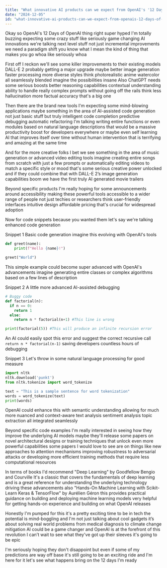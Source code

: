```yaml
---
title: "What innovative AI products can we expect from OpenAI's '12 Days of OpenAI' announcements?"
date: "2024-12-05"
id: "what-innovative-ai-products-can-we-expect-from-openais-12-days-of-openai-announcements"
---
```


Okay so OpenAI's 12 Days of OpenAI thing right  super hyped I'm totally buzzing  expecting some crazy stuff  like seriously game changing AI innovations  we're talking next level stuff  not just incremental improvements  we need a paradigm shift you know what I mean  the kind of thing that makes you go whoa  like seriously whoa


First off  I reckon we'll see some killer improvements to their existing models  DALL-E 2 probably getting a major upgrade  maybe better image generation  faster processing  more diverse styles  think photorealistic  anime  watercolor  all seamlessly blended  imagine the possibilities  insane  Also ChatGPT  needs some serious boosts  better reasoning capabilities  contextual understanding   ability to handle really complex prompts without going off the rails   think less hallucination more factual accuracy  that's a big one


Then there are the brand new tools  I'm expecting some mind-blowing applications  maybe something in the area of AI-assisted code generation  not just basic stuff  but truly intelligent code completion  predictive debugging  automatic refactoring  I'm talking writing entire functions or even modules based on natural language descriptions  that would be a massive productivity boost for developers everywhere  or maybe even self learning AI  that improves itself over time without human intervention  that is terrifying and amazing at the same time


And for the more creative folks  I bet we see something in the area of music generation  or advanced video editing tools  imagine creating entire songs from scratch with just a few prompts  or automatically editing videos to match a specific style or mood  that's some serious creative power unlocked  and if they could combine that with DALL-E 2’s image generation capabilities  boom  we have the first truly AI generated movie trailers


Beyond specific products  I'm really hoping for some announcements around accessibility  making these powerful tools accessible to a wider range of people  not just techies or researchers  think user-friendly interfaces  intuitive design  affordable pricing  that's crucial for widespread adoption


Now for code snippets because you wanted them  let's say we're talking enhanced code generation


Snippet 1 Basic code generation  imagine this evolving with OpenAI's tools


```python
def greet(name):
    print(f"Hello {name}!")

greet("World")
```

This simple example could become super advanced with OpenAI's advancements  imagine generating entire classes or complex algorithms based on a few lines of description


Snippet 2  A little more advanced  AI-assisted debugging


```python
# Buggy code
def factorial(n):
  if n == 0:
    return 1
  else:
    return n * factorial(n+1) #This line is wrong

print(factorial(5)) #This will produce an infinite recursion error
```

An AI could easily spot this error and suggest the correct recursive call `return n * factorial(n-1)`  saving developers countless hours of debugging


Snippet 3  Let's throw in some natural language processing for good measure


```python
import nltk
nltk.download('punkt')
from nltk.tokenize import word_tokenize

text = "This is a sample sentence for word tokenization"
words = word_tokenize(text)
print(words)
```

OpenAI could enhance this with semantic understanding  allowing for much more nuanced and context-aware text analysis  sentiment analysis  topic extraction  all integrated seamlessly


Beyond specific code examples  I'm really interested in seeing how they improve the underlying AI models  maybe they'll release some papers on novel architectural designs  or training techniques that unlock even more powerful capabilities  some papers I would love to see are on things like new approaches to attention mechanisms  improving robustness to adversarial attacks  or developing more efficient training methods that require less computational resources


In terms of books  I'd recommend "Deep Learning" by Goodfellow Bengio and Courville  It's a classic that covers the fundamentals of deep learning  and is a great reference for understanding the underlying technology driving these advancements  also "Hands-On Machine Learning with Scikit-Learn Keras & TensorFlow" by Aurélien Géron  this provides practical guidance on building and deploying machine learning models  very helpful for getting hands-on experience and building on what OpenAI releases


Honestly  I'm pumped for this  it's a pretty exciting time to be in tech  the potential is mind-boggling  and I'm not just talking about cool gadgets  it’s about solving real world problems  from medical diagnosis to climate change mitigation  AI could be a game changer  and OpenAI is at the forefront of this revolution  I can’t wait to see what they've got up their sleeves  it's going to be epic


I'm seriously hoping they don't disappoint  but even if some of my predictions are way off base  it's still going to be an exciting ride  and I'm here for it  let's see what happens  bring on the 12 days  I'm ready
